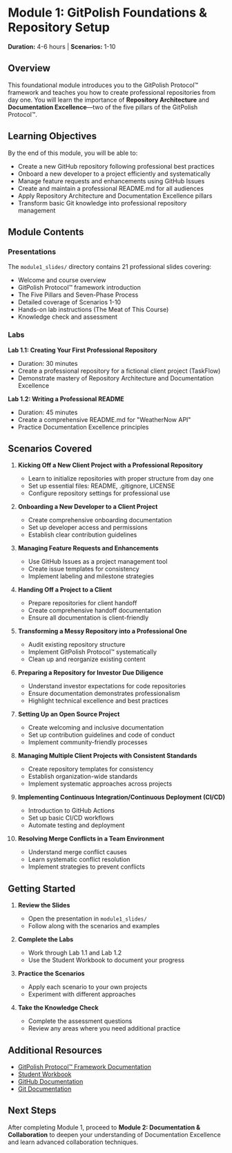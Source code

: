 # Module 1: GitPolish Foundations & Repository Setup

**Duration:** 4-6 hours | **Scenarios:** 1-10

## Overview

This foundational module introduces you to the GitPolish Protocol™ framework and teaches you how to create professional repositories from day one. You will learn the importance of **Repository Architecture** and **Documentation Excellence**—two of the five pillars of the GitPolish Protocol™.

## Learning Objectives

By the end of this module, you will be able to:

- Create a new GitHub repository following professional best practices
- Onboard a new developer to a project efficiently and systematically
- Manage feature requests and enhancements using GitHub Issues
- Create and maintain a professional README.md for all audiences
- Apply Repository Architecture and Documentation Excellence pillars
- Transform basic Git knowledge into professional repository management

## Module Contents

### Presentations

The `module1_slides/` directory contains 21 professional slides covering:

- Welcome and course overview
- GitPolish Protocol™ framework introduction
- The Five Pillars and Seven-Phase Process
- Detailed coverage of Scenarios 1-10
- Hands-on lab instructions (The Meat of This Course)
- Knowledge check and assessment

### Labs

**Lab 1.1: Creating Your First Professional Repository**
- Duration: 30 minutes
- Create a professional repository for a fictional client project (TaskFlow)
- Demonstrate mastery of Repository Architecture and Documentation Excellence

**Lab 1.2: Writing a Professional README**
- Duration: 45 minutes
- Create a comprehensive README.md for "WeatherNow API"
- Practice Documentation Excellence principles

## Scenarios Covered

1. **Kicking Off a New Client Project with a Professional Repository**
   - Learn to initialize repositories with proper structure from day one
   - Set up essential files: README, .gitignore, LICENSE
   - Configure repository settings for professional use

2. **Onboarding a New Developer to a Client Project**
   - Create comprehensive onboarding documentation
   - Set up developer access and permissions
   - Establish clear contribution guidelines

3. **Managing Feature Requests and Enhancements**
   - Use GitHub Issues as a project management tool
   - Create issue templates for consistency
   - Implement labeling and milestone strategies

4. **Handing Off a Project to a Client**
   - Prepare repositories for client handoff
   - Create comprehensive handoff documentation
   - Ensure all documentation is client-friendly

5. **Transforming a Messy Repository into a Professional One**
   - Audit existing repository structure
   - Implement GitPolish Protocol™ systematically
   - Clean up and reorganize existing content

6. **Preparing a Repository for Investor Due Diligence**
   - Understand investor expectations for code repositories
   - Ensure documentation demonstrates professionalism
   - Highlight technical excellence and best practices

7. **Setting Up an Open Source Project**
   - Create welcoming and inclusive documentation
   - Set up contribution guidelines and code of conduct
   - Implement community-friendly processes

8. **Managing Multiple Client Projects with Consistent Standards**
   - Create repository templates for consistency
   - Establish organization-wide standards
   - Implement systematic approaches across projects

9. **Implementing Continuous Integration/Continuous Deployment (CI/CD)**
   - Introduction to GitHub Actions
   - Set up basic CI/CD workflows
   - Automate testing and deployment

10. **Resolving Merge Conflicts in a Team Environment**
    - Understand merge conflict causes
    - Learn systematic conflict resolution
    - Implement strategies to prevent conflicts

## Getting Started

1. **Review the Slides**
   - Open the presentation in `module1_slides/`
   - Follow along with the scenarios and examples

2. **Complete the Labs**
   - Work through Lab 1.1 and Lab 1.2
   - Use the Student Workbook to document your progress

3. **Practice the Scenarios**
   - Apply each scenario to your own projects
   - Experiment with different approaches

4. **Take the Knowledge Check**
   - Complete the assessment questions
   - Review any areas where you need additional practice

## Additional Resources

- [GitPolish Protocol™ Framework Documentation](../../resources/The_GitPolish_Protocol™.pdf)
- [Student Workbook](../GitPolish_Student_Workbook.docx)
- [GitHub Documentation](https://docs.github.com)
- [Git Documentation](https://git-scm.com/doc)

## Next Steps

After completing Module 1, proceed to **Module 2: Documentation & Collaboration** to deepen your understanding of Documentation Excellence and learn advanced collaboration techniques.
